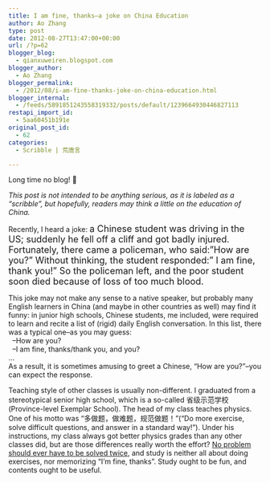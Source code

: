 ```yaml
---
title: I am fine, thanks–a joke on China Education
author: Ao Zhang
type: post
date: 2012-08-27T13:47:00+00:00
url: /?p=62
blogger_blog:
  - qianxuweiren.blogspot.com
blogger_author:
  - Ao Zhang
blogger_permalink:
  - /2012/08/i-am-fine-thanks-joke-on-china-education.html
blogger_internal:
  - /feeds/5891851243558319332/posts/default/1239664930446827113
restapi_import_id:
  - 5aa60451b191e
original_post_id:
  - 62
categories:
  - Scribble | 荒唐言

---
```

Long time no blog! 🙂

_This post is not intended to be anything serious, as it is labeled as a &#8220;scribble&#8221;, but hopefully, readers may think a little on the education of China._

Recently, I heard a joke: <span style="font-size:large;">a Chinese student was driving in the US; suddenly he fell off a cliff and got badly injured. Fortunately, there came a policeman, who said:&#8221;How are you?&#8221; Without thinking, the student responded:&#8221; I am fine, thank you!&#8221; So the policeman left, and the poor student soon died because of loss of too much blood.</span>

This joke may not make any sense to a native speaker, but probably many English learners in China (and maybe in other countries as well) may find it funny: in junior high schools, Chinese students, me included, were required to learn and recite a list of (rigid) daily English conversation. In this list, there was a typical one&#8211;as you may guess:  
&nbsp; &#8211;How are you?  
&nbsp; &#8211;I am fine, thanks/thank you, and you?  
&#8230;  
As a result, it is sometimes amusing to greet a Chinese, &#8220;How are you?&#8221;&#8211;you can expect the response.

Teaching style of other classes is usually non-different. I graduated from a stereotypical senior high school, which is a so-called 省级示范学校 (Province-level Exemplar School). The head of my class teaches physics. One of his motto was &#8220;多做题，做难题，规范做题！&#8221;(&#8220;Do more exercise, solve difficult questions, and answer in a standard way!&#8221;). Under his instructions, my class always got better physics grades than any other classes did, but are those differences really worth the effort?&nbsp;[No problem should ever have to be solved twice][1], and study is neither all about doing exercises, nor memorizing &#8220;I&#8217;m fine, thanks&#8221;.&nbsp;Study ought to be fun, and contents ought to be useful.

 [1]: http://www.catb.org/~esr/faqs/hacker-howto.html#believe2